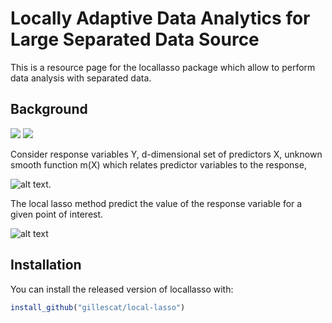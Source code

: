 
<!-- README.md is generated from README.Rmd. Please edit that file -->
Locally Adaptive Data Analytics for Large Separated Data Source
==========

<!-- badges: start -->
<!-- badges: end -->
This is a resource page for the locallasso package which allow to perform data analysis with separated data. 

Background
------------

<img src="https://latex.codecogs.com/gif.latex?"/>

<img src="https://latex.codecogs.com/gif.latex?m(X)"/>

Consider response variables Y, d-dimensional set of predictors X, unknown smooth function m(X) which relates predictor variables to the response,

![alt text](https://github.com/gillescat/locallasso/blob/main/Eq%20model.jpg?raw=true).

The local lasso method predict the value of the response variable for a given point of interest.

![alt text](https://github.com/gillescat/locallasso/blob/main/Eq%20local%20lasso.jpg?raw=true)


Installation
------------

You can install the released version of locallasso with:

``` r
install_github("gillescat/local-lasso")
```
